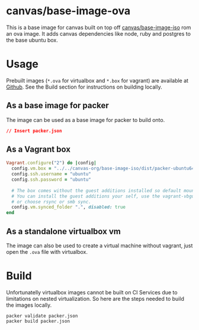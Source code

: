 # canvas/base-image-ova

This is a base image for canvas built on top off [canvas/base-image-iso](https://github.com/canvas-lms/base-image-iso) rom an ova image.
It adds canvas dependencies like node, ruby and postgres to the base ubuntu box.

# Usage
Prebuilt images (`*.ova` for virtualbox and `*.box` for vagrant) are available at 
[Github](https://github.com/canvas-lms/base-image-ova/releases/). See the Build section for instructions on
building locally.

## As a base image for packer
The image can be used as a base image for packer to build onto. 

```json
// Insert packer.json
```

## As a Vagrant box
```ruby
Vagrant.configure("2") do |config|
  config.vm.box = "../../canvas-org/base-image-iso/dist/packer-ubuntu64.box"
  config.ssh.username = "ubuntu"
  config.ssh.password = "ubuntu"
  
  # The box comes without the guest additions installed so default mounting with vboxfs would fail. 
  # You can install the guest additions your self, use the vagrant-vbguest plugin (https://github.com/dotless-de/vagrant-vbguest)
  # or choose rsync or smb sync.
  config.vm.synced_folder ".", disabled: true
end

```

## As a standalone virtualbox vm
The image can also be used to create a virtual machine without vagrant, just open the `.ova` file with virtualbox.

# Build
Unfortunatelly virtualbox images cannot be built on CI Services due to limitations on nested virtualization. 
So here are the steps needed to build the images locally.

```shell script
packer validate packer.json
packer build packer.json
```

